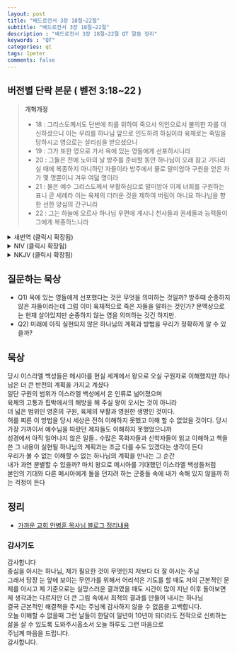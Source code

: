 ```yaml
---
layout: post
title: "베드로전서 3장 18절~22절"
subtitle: "베드로전서 3장 18절~22절"
description : "베드로전서 3장 18절~22절 QT 말씀 정리"
keywords : "QT"
categories: qt
tags: 1peter
comments: false
---
```


## 버전별 단락 본문 ( 벧전 3:18~22 )

> **개혁개정**
>* 18 : 그리스도께서도 단번에 죄를 위하여 죽으사 의인으로서 불의한 자를 대신하셨으니 이는 우리를 하나님 앞으로 인도하려 하심이라 육체로는 죽임을 당하시고 영으로는 살리심을 받으셨으니
>* 19 : 그가 또한 영으로 가서 옥에 있는 영들에게 선포하시니라
>* 20 : 그들은 전에 노아의 날 방주를 준비할 동안 하나님이 오래 참고 기다리실 때에 복종하지 아니하던 자들이라 방주에서 물로 말미암아 구원을 얻은 자가 몇 명뿐이니 겨우 여덟 명이라
>* 21 : 물은 예수 그리스도께서 부활하심으로 말미암아 이제 너희를 구원하는 표니 곧 세례라 이는 육체의 더러운 것을 제하여 버림이 아니요 하나님을 향한 선한 양심의 간구니라
>* 22 : 그는 하늘에 오르사 하나님 우편에 계시니 천사들과 권세들과 능력들이 그에게 복종하느니라

<details>
<summary> 새번역 (클릭시 확장됨)</summary>
<div markdown="1">

>* 18 : 그리스도께서도 죄를 사하시려고 단 한 번 죽으셨습니다. 곧 의인이 불의한 사람을 위하여 죽으신 것입니다. 그것은 그가 육으로는 죽임을 당하시고 영으로는 살리심을 받으셔서 여러분을 하나님 앞으로 인도하시려는 것입니다.
>* 19 : 그는 영으로, 옥에 있는 영들에게도 가셔서 선포하셨습니다.
>* 20 : 그 영들은, 옛적에 노아가 방주를 지을 동안에, 곧 하나님께서 아직 참고 기다리실 때에, 순종하지 않던 자들을 말하는 것입니다. 그 방주에 들어가 물에서 구원받은 사람은 겨우 여덟 사람밖에 없었습니다.
>* 21 : 그 물은 지금 여러분을 구원하는 세례를 미리 보여준 것입니다. 세례는 육체의 더러움을 씻어 내는 것이 아니라, 예수 그리스도의 부활을 힘입어서 선한 양심이 하나님께 응답하는 것입니다.
>* 22 : 그리스도께서는 하늘로 가셔서 하나님의 오른쪽에 계시니, 천사들과 권세들과 능력들이 그에게 복종하고 있습니다.
</div>
</details>

<details>
<summary> NIV (클릭시 확장됨)</summary>
<div markdown="1">

>* 18 : For Christ also suffered once for sins, the righteous for the unrighteous, to bring you to God. He was put to death in the body but made alive in the Spirit.
>* 19 : After being made alive, he went and made proclamation to the imprisoned spirits—
>* 20 : to those who were disobedient long ago when God waited patiently in the days of Noah while the ark was being built. In it only a few people, eight in all, were saved through water,
>* 21 : and this water symbolizes baptism that now saves you also—not the removal of dirt from the body but the pledge of a clear conscience toward God. It saves you by the resurrection of Jesus Christ,
>* 22 : who has gone into heaven and is at God’s right hand—with angels, authorities and powers in submission to him.
</div>
</details>

<details>
<summary> NKJV (클릭시 확장됨)</summary>
<div markdown="1">

>* 18 : For Christ also suffered once for sins, the just for the unjust, that He might bring us to God, being put to death in the flesh but made alive by the Spirit,
>* 19 : by whom also He went and preached to the spirits in prison,
>* 20 : who formerly were disobedient, when once the Divine longsuffering waited in the days of Noah, while the ark was being prepared, in which a few, that is, eight souls, were saved through water.
>* 21 : There is also an antitype which now saves us—baptism (not the removal of the filth of the flesh, but the answer of a good conscience toward God), through the resurrection of Jesus Christ,
>* 22 : who has gone into heaven and is at the right hand of God, angels and authorities and powers having been made subject to Him.
</div>
</details>

## 질문하는 묵상

* Q1) 옥에 있는 영들에게 선포했다는 것은 무엇을 의미하는 것일까? 방주때 순종하지 않은 자들이라는데 그럼 이미 육체적으로 죽은 자들을 말하는 것인가? 문맥상으로는 현재 살아있지만 순종하지 않는 영을 의미하는 것긴 하지만. 
* Q2) 미래에 아직 실현되지 않은 하나님의 계획과 방법을 우리가 정확하게 알 수 있을까?  


## 묵상
당시 이스라엘 백성들은 메시아를 현실 세계에서 왕으로 오실 구원자로 이해했지만 하나님은 더 큰 반전의 계획을 가지고 계셨다  
일단 구원의 범위가 이스라엘 백성에서 온 인류로 넒어졌으며  
육체의 고통과 핍박에서의 해방을 해 주실 왕이 오시는 것이 아니라  
더 넓은 범위인 영혼의 구원, 육체의 부활과 영원한 생명인 것이다.  
허를 찌른 이 방법을 당시 세상은 전혀 이해하지 못했고 이해 할 수 없었을 것이다. 
당시 가장 가까이서 예수님을 따랐던 제자들도 이해하지 못했었으니까   
성경에서 아직 일어나지 않은 일들.. 수많은 목화자들과 신학자들이 읽고 이해하고 책을 쓴 그 내용이 
실현될 하나님의 계획과는 조금 다를 수도 있겠다는 생각이 든다   
우리가 볼 수 없는 이해할 수 없는 하나님의 계획을 만나는 그 순간  
내가 과연 분별할 수 있을까? 마치 왕으로 메시아를 기대했던 이스라엘 백성들처럼  
본인의 기대와 다른 메시아에게 돌을 던지려 하는 군중들 속에 내가 속해 있지 않을까 하는 걱정이 든다

## 정리
* [가까운 교회 안병훈 목사님 블로그 정리내용](https://blog.naver.com/tolerance2018)

### 감사기도
감사합니다   
중심을 아시는 하나님, 제가 필요한 것이 무엇인지 저보다 더 잘 아시는 주님  
그래서 당장 눈 앞에 보이는 무언가를 위해서 어리석은 기도를 할 때도 저의 근본적인 문제를 아시고
제 기준으로는 실망스러운 결과였을 때도 시간이 많이 지난 이후 돌아보면  
제 생각과는 다르지만 더 큰 그림 속에서 최적의 결과를 만들어 내시는 하나님  
결국 근본적인 해결책을 주시는 주님께 감사하지 않을 수 없음을 고백합니다.  
오늘 이해할 수 없을때 그런 날들이 한달이 일년이 10년이 되더라도 
전적으로 신뢰하는 삶을 살 수 있도록 도와주시옵소서 
오늘 하루도 그런 마음으로  
주님께 마음을 드립니다.  
감사합니다.
